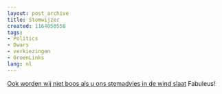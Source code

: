 ```yaml
---
layout: post_archive
title: Stomwijzer
created: 1164050558
tags:
- Politics
- Dwars
- verkiezingen
- GroenLinks
lang: nl
---
```

[Ook worden wij niet boos als u ons stemadvies in de wind slaat](http://www.stomwijzer.nl/) Fabuleus!
